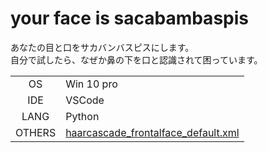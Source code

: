 # your face is sacabambaspis
あなたの目と口をサカバンバスピスにします。  
自分で試したら、なぜか鼻の下を口と認識されて困っています。

| | |
| :-: | --- |
| OS | Win 10 pro |
| IDE | VSCode |
| LANG | Python |
| OTHERS | [haarcascade_frontalface_default.xml](https://github.com/opencv/opencv/tree/master/data/haarcascades) |